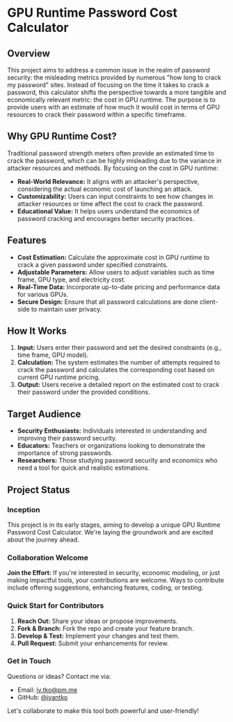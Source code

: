 # GPU Runtime Password Cost Calculator

## Overview
This project aims to address a common issue in the realm of password security: the misleading metrics provided by numerous "how long to crack my password" sites. Instead of focusing on the time it takes to crack a password, this calculator shifts the perspective towards a more tangible and economically relevant metric: the cost in GPU runtime. The purpose is to provide users with an estimate of how much it would cost in terms of GPU resources to crack their password within a specific timeframe.

## Why GPU Runtime Cost?
Traditional password strength meters often provide an estimated time to crack the password, which can be highly misleading due to the variance in attacker resources and methods. By focusing on the cost in GPU runtime:

- **Real-World Relevance:** It aligns with an attacker's perspective, considering the actual economic cost of launching an attack.
- **Customizability:** Users can input constraints to see how changes in attacker resources or time affect the cost to crack the password.
- **Educational Value:** It helps users understand the economics of password cracking and encourages better security practices.

## Features
- **Cost Estimation:** Calculate the approximate cost in GPU runtime to crack a given password under specified constraints.
- **Adjustable Parameters:** Allow users to adjust variables such as time frame, GPU type, and electricity cost.
- **Real-Time Data:** Incorporate up-to-date pricing and performance data for various GPUs.
- **Secure Design:** Ensure that all password calculations are done client-side to maintain user privacy.

## How It Works
1. **Input:** Users enter their password and set the desired constraints (e.g., time frame, GPU model).
2. **Calculation:** The system estimates the number of attempts required to crack the password and calculates the corresponding cost based on current GPU runtime pricing.
3. **Output:** Users receive a detailed report on the estimated cost to crack their password under the provided conditions.

## Target Audience
- **Security Enthusiasts:** Individuals interested in understanding and improving their password security.
- **Educators:** Teachers or organizations looking to demonstrate the importance of strong passwords.
- **Researchers:** Those studying password security and economics who need a tool for quick and realistic estimations.

## Project Status

### Inception

This project is in its early stages, aiming to develop a unique GPU Runtime Password Cost Calculator. We're laying the groundwork and are excited about the journey ahead.

### Collaboration Welcome

**Join the Effort:** If you're interested in security, economic modeling, or just making impactful tools, your contributions are welcome. Ways to contribute include offering suggestions, enhancing features, coding, or testing.

### Quick Start for Contributors

1. **Reach Out:** Share your ideas or propose improvements.
2. **Fork & Branch:** Fork the repo and create your feature branch.
3. **Develop & Test:** Implement your changes and test them.
4. **Pull Request:** Submit your enhancements for review.

### Get in Touch

Questions or ideas? Contact me via:

- Email: [iv.tko@pm.me](mailto:iv.tko@pm.me)
- GitHub: [@ivantko](https://github.com/ivantko)

Let's collaborate to make this tool both powerful and user-friendly!
